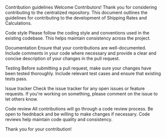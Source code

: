 Contribution guidelines 
Welcome Contributors!
Thank you for considering contributing to the centralized repository. This document outlines the guidelines for contributing to the development of Shipping Rates and Calculations.

Code style
Please follow the coding style and conventions used in the existing codebase. This helps maintain consistency across the project.

Documentation
Ensure that your contributions are well-documented. Include comments in your code where necessary and provide a clear and concise description of your changes in the pull request. 

Testing 
Before submitting a pull request, make sure your changes have been tested thoroughly. Include relevant test cases and ensure that existing tests pass. 

Issue tracker 
Check the issue tracker for any open issues or feature requests. If you're working on something, please comment on the issue to let others know. 

Code review 
All contributions will go through a code review process. Be open to feednback and be willing to make changes if necessary. Code reviews help maintain code quality and consistency.

Thank you for your contribution!
